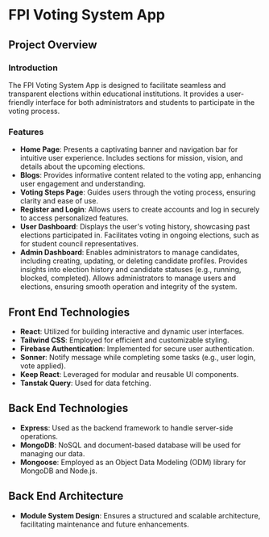# FPI Voting System App

## Project Overview

### Introduction
The FPI Voting System App is designed to facilitate seamless and transparent elections within educational institutions. It provides a user-friendly interface for both administrators and students to participate in the voting process.

### Features
- **Home Page**: Presents a captivating banner and navigation bar for intuitive user experience. Includes sections for mission, vision, and details about the upcoming elections.
- **Blogs**: Provides informative content related to the voting app, enhancing user engagement and understanding.
- **Voting Steps Page**: Guides users through the voting process, ensuring clarity and ease of use.
- **Register and Login**: Allows users to create accounts and log in securely to access personalized features.
- **User Dashboard**: Displays the user's voting history, showcasing past elections participated in. Facilitates voting in ongoing elections, such as for student council representatives.
- **Admin Dashboard**: Enables administrators to manage candidates, including creating, updating, or deleting candidate profiles. Provides insights into election history and candidate statuses (e.g., running, blocked, completed). Allows administrators to manage users and elections, ensuring smooth operation and integrity of the system.

## Front End Technologies
- **React**: Utilized for building interactive and dynamic user interfaces.
- **Tailwind CSS**: Employed for efficient and customizable styling.
- **Firebase Authentication**: Implemented for secure user authentication.
- **Sonner**: Notify message while completing some tasks (e.g., user login, vote applied).
- **Keep React**: Leveraged for modular and reusable UI components.
- **Tanstak Query**: Used for data fetching.

## Back End Technologies
- **Express**: Used as the backend framework to handle server-side operations.
- **MongoDB**: NoSQL and document-based database will be used for managing our data.
- **Mongoose**: Employed as an Object Data Modeling (ODM) library for MongoDB and Node.js.

## Back End Architecture
- **Module System Design**: Ensures a structured and scalable architecture, facilitating maintenance and future enhancements.

